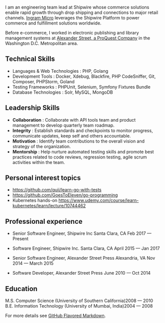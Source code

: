 I am an engineering team lead at Shipwire whose commerce solutions enable rapid growth through drop shipping and connections to major retail channels.
<a href="https://www.ingrammicroservices.com/">Ingram Micro</a> leverages the Shipwire Platform to power commerce and fulfillment solutions worldwide.

Before e-commerce, I worked in electronic publishing and library management systems at <a href="https://alexanderstreet.com/">Alexander Street, a ProQuest Company</a> in the Washington D.C. Metropolitan area.

## Technical Skills
- Languages & Web Technologies : PHP, Golang
- Development Tools : Docker, Xdebug, Blackfire, PHP CodeSniffer, Git, Composer, PHPStorm, Goland
- Testing Frameworks : PHPUnit, Selenium, Symfony Fixtures Bundle
- Database Technologies : Solr, MySQL, MongoDB

## Leadership Skills
- **Collaboration** : Collaborate with API tools team and product management to develop quarterly team roadmap.
- **Integrity** : Establish standards and checkpoints to monitor progress, communicate updates, keep self and others accountable.
- **Motivation** : Identify team contributions to the overall vision and strategy of the organization.
- **Mentorship** : Help nurture automated testing skills and promote best practices related to code reviews, regression testing, agile scrum activities within the team.

## Personal interest topics
- https://github.com/quii/learn-go-with-tests
- https://github.com/GoesToEleven/go-programming
- Kubernetes hands-on https://www.udemy.com/course/learn-kubernetes/learn/lecture/10744462

## Professional experience
- Senior Software Engineer, Shipwire Inc Santa Clara, CA Feb 2017 — Present
- Software Engineer, Shipwire Inc. Santa Clara, CA April 2015 — Jan 2017

- Senior Software Engineer, Alexander Street Press Alexandria, VA Nov 2014 — March 2015
- Software Developer, Alexander Street Press June 2010 — Oct 2014

## Education
M.S. Computer Science (University of Southern California)2008 — 2010  
B.E. Information Technology (University of Mumbai, India)2004 — 2008

For more details see [GitHub Flavored Markdown](https://guides.github.com/features/mastering-markdown/).

